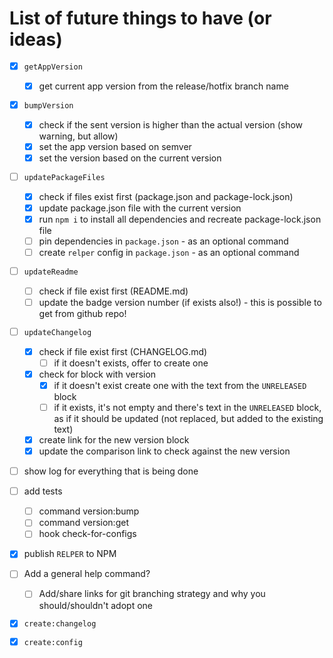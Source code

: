 # List of future things to have (or ideas)

- [x] `getAppVersion`

  - [x] get current app version from the release/hotfix branch name

- [x] `bumpVersion`

  - [x] check if the sent version is higher than the actual version (show warning, but allow)
  - [x] set the app version based on semver
  - [x] set the version based on the current version

- [ ] `updatePackageFiles`

  - [x] check if files exist first (package.json and package-lock.json)
  - [x] update package.json file with the current version
  - [x] run `npm i` to install all dependencies and recreate package-lock.json file
  - [ ] pin dependencies in `package.json` - as an optional command
  - [ ] create `relper` config in `package.json` - as an optional command

- [ ] `updateReadme`

  - [ ] check if file exist first (README.md)
  - [ ] update the badge version number (if exists also!) - this is possible to get from github repo!

- [ ] `updateChangelog`

  - [x] check if file exist first (CHANGELOG.md)
    - [ ] if it doesn't exists, offer to create one
  - [x] check for block with version
    - [x] if it doesn't exist create one with the text from the `UNRELEASED` block
    - [ ] if it exists, it's not empty and there's text in the `UNRELEASED` block, as if it should be updated (not replaced, but added to the existing text)
  - [x] create link for the new version block
  - [x] update the comparison link to check against the new version

- [ ] show log for everything that is being done

- [ ] add tests

  - [ ] command version:bump
  - [ ] command version:get
  - [ ] hook check-for-configs

- [x] publish `RELPER` to NPM

- [ ] Add a general help command?

  - [ ] Add/share links for git branching strategy and why you should/shouldn't adopt one

- [x] `create:changelog`
- [x] `create:config`
